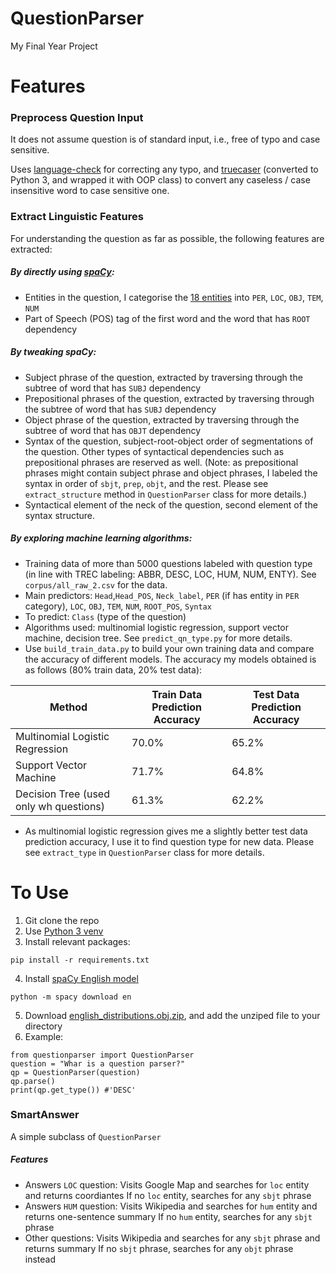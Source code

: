 # QuestionParser
My Final Year Project

# Features
### Preprocess Question Input
It does not assume question is of standard input, i.e., free of typo and case sensitive.

Uses [language-check](https://github.com/myint/language-check) for correcting any typo, and
[truecaser](https://github.com/nreimers/truecaser) (converted to Python 3, and wrapped it with OOP class) to convert any caseless / case insensitive word to case sensitive one.

### Extract Linguistic Features
For understanding the question as far as possible, the following features are extracted:
#####  By directly using [spaCy](https://github.com/explosion/spaCy):
  * Entities in the question, I categorise the [18 entities](https://spacy.io/api/annotation#named-entities) into `PER`, `LOC`, `OBJ`, `TEM`, `NUM`
  * Part of Speech (POS) tag of the first word and the word that has `ROOT` dependency
##### By tweaking spaCy:
  * Subject phrase of the question, extracted by traversing through the subtree of word that has `SUBJ` dependency
  * Prepositional phrases of the question, extracted by traversing through the subtree of word that has `SUBJ` dependency 
  * Object phrase of the question, extracted by traversing through the subtree of word that has `OBJT` dependency
  * Syntax of the question, subject-root-object order of segmentations of the question. Other types of syntactical dependencies such as prepositional phrases are reserved as well. (Note: as prepositional phrases might contain subject phrase and object phrases, I labeled the syntax in order of `sbjt`, `prep`, `objt`, and the rest. Please see `extract_structure` method in `QuestionParser` class for more details.)
  * Syntactical element of the neck of the question, second element of the syntax structure.
##### By exploring machine learning algorithms:
  * Training data of more than 5000 questions labeled with question type (in line with TREC labeling: ABBR, DESC, LOC, HUM, NUM, ENTY). See `corpus/all_raw_2.csv` for the data.
  * Main predictors: `Head`,`Head_POS`, `Neck_label`, `PER` (if has entity in `PER` category), `LOC`, `OBJ`, `TEM`, `NUM`, `ROOT_POS`, `Syntax`
  * To predict: `Class` (type of the question)
  * Algorithms used: multinomial logistic regression, support vector machine, decision tree. See `predict_qn_type.py` for more details.
  * Use `build_train_data.py` to build your own training data and compare the accuracy of different models. The accuracy my models obtained is as follows (80% train data, 20% test data):

Method | Train Data Prediction Accuracy | Test Data Prediction Accuracy 
------------ | ------------ | -------------
Multinomial Logistic Regression | 70.0% | 65.2%
Support Vector Machine | 71.7% | 64.8%
Decision Tree (used only wh questions) | 61.3% | 62.2%
  * As multinomial logistic regression gives me a slightly better test data prediction accuracy, I use it to find question type for new data. Please see `extract_type` in `QuestionParser` class for more details.

# To Use
1. Git clone the repo
2. Use [Python 3 venv](https://docs.python.org/3/library/venv.html)
3. Install relevant packages:
```
pip install -r requirements.txt
```
4. Install [spaCy English model](https://spacy.io/usage/models)
```
python -m spacy download en
```
5. Download [english_distributions.obj.zip](https://github.com/nreimers/truecaser/releases), and add the unziped file to your directory
6. Example:
```
from questionparser import QuestionParser
question = "Whar is a question parser?"
qp = QuestionParser(question)
qp.parse()
print(qp.get_type()) #'DESC'
```
### SmartAnswer
A simple subclass of  `QuestionParser`
##### Features
  * Answers `LOC` question:
      Visits Google Map and searches for `loc` entity and returns coordiantes
      If no `loc` entity, searches for any `sbjt` phrase
  * Answers `HUM` question:
      Visits Wikipedia and searches for `hum` entity and returns one-sentence summary
      If no `hum` entity, searches for any `sbjt` phrase
  * Other questions:
      Visits Wikipedia and searches for any `sbjt` phrase and returns summary
      If no `sbjt` phrase, searches for any `objt` phrase instead


